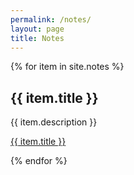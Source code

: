 ```yaml
---
permalink: /notes/
layout: page
title: Notes
---
```


{% for item in site.notes %}
<h2>{{ item.title  }}</h2>
<p>{{ item.description  }}</p>
<p><a href="{{ item.url  }}">{{ item.title  }}</a></p>
{% endfor %}


